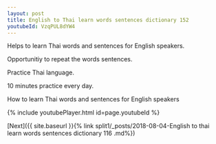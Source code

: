 ```yaml
---
layout: post
title: English to Thai learn words sentences dictionary 152 
youtubeId: VzqPUL8dYW4
---
```

 
 
Helps to learn Thai words and sentences for English speakers.

Opportunitiy to repeat the words sentences. 

Practice Thai language. 
 
10 minutes practice every day. 
 
How to learn Thai words and sentences for English speakers 
 
{% include youtubePlayer.html id=page.youtubeId %}
 
 
[Next]({{ site.baseurl }}{% link  split1/_posts/2018-08-04-English to thai learn words sentences dictionary 116 .md%})
 
